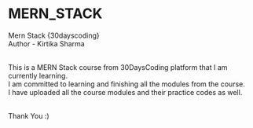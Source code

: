 # MERN_STACK
Mern Stack {30dayscoding}
<br>
Author - Kirtika Sharma
<br><br>

This is a MERN Stack course from 30DaysCoding platform that I am currently learning. <br>
I am committed to learning and finishing all the modules from the course. <br>
I have uploaded all the course modules and their practice codes as well. <br><br>

<p>Thank You :)</p> 